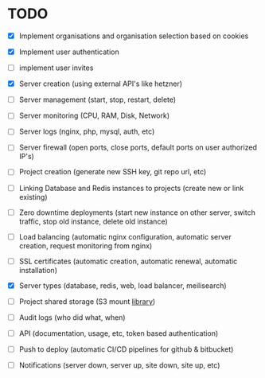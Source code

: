 # TODO
- [x] Implement organisations and organisation selection based on cookies
- [x] Implement user authentication
- [ ] implement user invites

- [x] Server creation (using external API's like hetzner)
- [ ] Server management (start, stop, restart, delete)
- [ ] Server monitoring (CPU, RAM, Disk, Network)
- [ ] Server logs (nginx, php, mysql, auth, etc)
- [ ] Server firewall (open ports, close ports, default ports on user authorized IP's)

- [ ] Project creation (generate new SSH key, git repo url, etc)
- [ ] Linking Database and Redis instances to projects (create new or link existing)
- [ ] Zero downtime deployments (start new instance on other server, switch traffic, stop old instance, delete old instance)

- [ ] Load balancing (automatic nginx configuration, automatic server creation, request monitoring from nginx)
- [ ] SSL certificates (automatic creation, automatic renewal, automatic installation)

- [x] Server types (database, redis, web, load balancer, meilisearch)
- [ ] Project shared storage (S3 mount [library](https://github.com/s3fs-fuse/s3fs-fuse))

- [ ] Audit logs (who did what, when)
- [ ] API (documentation, usage, etc, token based authentication)
- [ ] Push to deploy (automatic CI/CD pipelines for github & bitbucket)

- [ ] Notifications (server down, server up, site down, site up, etc)
